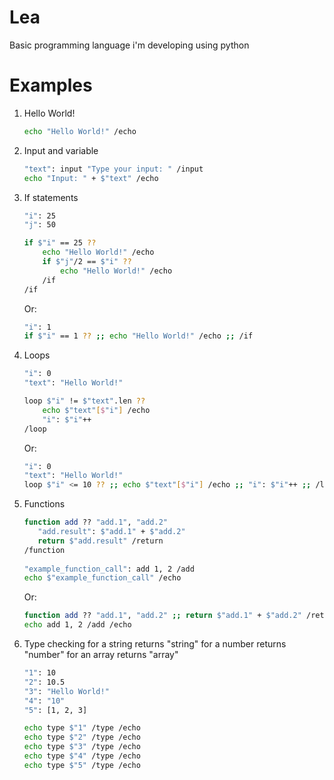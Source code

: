 # Lea

Basic programming language i'm developing using python

# Examples

1) Hello World!
   ```bash
   echo "Hello World!" /echo
   ```

2) Input and variable
   ```bash
   "text": input "Type your input: " /input
   echo "Input: " + $"text" /echo
   ```

3) If statements
   ```bash
   "i": 25
   "j": 50
   
   if $"i" == 25 ??
       echo "Hello World!" /echo
       if $"j"/2 == $"i" ??
           echo "Hello World!" /echo
       /if
   /if
   ```
   Or:
   ```bash
   "i": 1
   if $"i" == 1 ?? ;; echo "Hello World!" /echo ;; /if
4) Loops
   ```bash
   "i": 0
   "text": "Hello World!"
   
   loop $"i" != $"text".len ??
       echo $"text"[$"i"] /echo
       "i": $"i"++
   /loop
   ```
   Or:
   ```bash
   "i": 0
   "text": "Hello World!"
   loop $"i" <= 10 ?? ;; echo $"text"[$"i"] /echo ;; "i": $"i"++ ;; /loop
5) Functions
   ```bash
   function add ?? "add.1", "add.2"
      "add.result": $"add.1" + $"add.2"
      return $"add.result" /return
   /function
      
   "example_function_call": add 1, 2 /add
   echo $"example_function_call" /echo
   ```
   Or:
   ```bash
   function add ?? "add.1", "add.2" ;; return $"add.1" + $"add.2" /return ;; /function
   echo add 1, 2 /add /echo
   ```
6) Type checking
   for a string returns "string"
   for a number returns "number"
   for an array returns "array"
   ```bash
   "1": 10
   "2": 10.5
   "3": "Hello World!"
   "4": "10"
   "5": [1, 2, 3]
   
   echo type $"1" /type /echo
   echo type $"2" /type /echo
   echo type $"3" /type /echo
   echo type $"4" /type /echo
   echo type $"5" /type /echo
   ```
